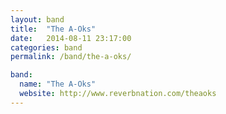 ```yaml
---
layout: band
title:  "The A-Oks"
date:   2014-08-11 23:17:00
categories: band
permalink: /band/the-a-oks/

band:
  name: "The A-Oks"
  website: http://www.reverbnation.com/theaoks
---
```

